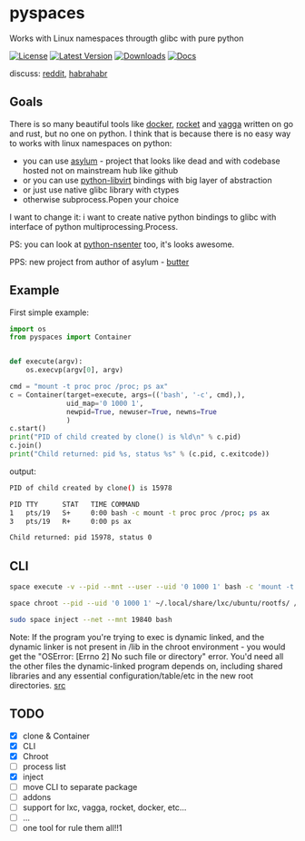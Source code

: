 # pyspaces
Works with Linux namespaces througth glibc with pure python

[![License](https://pypip.in/license/pyspaces/badge.svg)](https://pypi.python.org/pypi/pyspaces/)
[![Latest Version](https://pypip.in/version/pyspaces/badge.svg)](https://pypi.python.org/pypi/pyspaces/)
[![Downloads](https://pypip.in/download/pyspaces/badge.svg)](https://pypi.python.org/pypi/pyspaces/)
[![Docs](https://readthedocs.org/projects/pyspaces/badge/)](https://pyspaces.readthedocs.org/en/latest/)

discuss: [reddit](https://www.reddit.com/r/Python/comments/33z84l/linux_namespaces_througth_glibc_with_pure_python/), [habrahabr](http://habrahabr.ru/company/wargaming/blog/256647/)

## Goals

There is so many beautiful tools like [docker](https://github.com/docker/docker), [rocket](https://github.com/coreos/rkt) and [vagga](https://github.com/tailhook/vagga) written on go and rust, but no one on python.
I think that is because there is no easy way to works with linux namespaces on python:

* you can use [asylum](https://pypi.python.org/pypi/asylum/0.4.1) - project that looks like dead and with codebase hosted not on mainstream hub like github
* or you can use [python-libvirt](https://pypi.python.org/pypi/libvirt-python/1.2.13) bindings with big layer of abstraction
* or just use native glibc library with ctypes
* otherwise subprocess.Popen your choice

I want to change it: i want to create native python bindings to glibc with interface of python multiprocessing.Process.

PS: you can look at [python-nsenter](https://github.com/zalando/python-nsenter) too, it's looks awesome.

PPS: new project from author of asylum - [butter](https://pypi.python.org/pypi/butter/0.10)

## Example

First simple example:
```python
import os
from pyspaces import Container


def execute(argv):
    os.execvp(argv[0], argv)

cmd = "mount -t proc proc /proc; ps ax"
c = Container(target=execute, args=(('bash', '-c', cmd),),
              uid_map='0 1000 1',
              newpid=True, newuser=True, newns=True
              )
c.start()
print("PID of child created by clone() is %ld\n" % c.pid)
c.join()
print("Child returned: pid %s, status %s" % (c.pid, c.exitcode))
```
output:
```bash
PID of child created by clone() is 15978

PID TTY      STAT   TIME COMMAND
1   pts/19   S+     0:00 bash -c mount -t proc proc /proc; ps ax
3   pts/19   R+     0:00 ps ax

Child returned: pid 15978, status 0
```

## CLI

```bash
space execute -v --pid --mnt --user --uid '0 1000 1' bash -c 'mount -t proc /proc; ps ax'
```

```bash
space chroot --pid --uid '0 1000 1' ~/.local/share/lxc/ubuntu/rootfs/ /bin/ls /home/
```

```bash
sudo space inject --net --mnt 19840 bash
```

Note: If the program you're trying to exec is dynamic linked, and the dynamic linker is not present in /lib in the chroot environment - you would get the "OSError: [Errno 2] No such file or directory" error. You'd need all the other files the dynamic-linked program depends on, including shared libraries and any essential configuration/table/etc in the new root directories. [src](http://www.ciiycode.com/0JiJzPgggqPg/why-doesnt-exec-work-after-chroot)

## TODO

- [x] clone & Container
- [x] CLI
- [x] Chroot
- [ ] process list
- [x] inject
- [ ] move CLI to separate package
- [ ] addons
- [ ] support for lxc, vagga, rocket, docker, etc...
- [ ] ...
- [ ] one tool for rule them all!!1